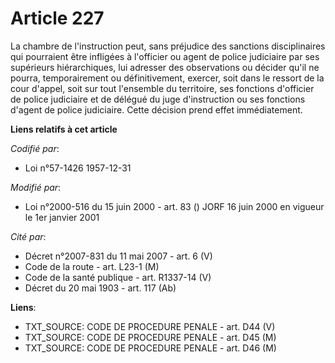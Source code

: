 # Article 227

La chambre de l'instruction peut, sans préjudice des sanctions disciplinaires qui pourraient être infligées à l'officier ou
agent de police judiciaire par ses supérieurs hiérarchiques, lui adresser des observations ou décider qu'il ne pourra,
temporairement ou définitivement, exercer, soit dans le ressort de la cour d'appel, soit sur tout l'ensemble du territoire,
ses fonctions d'officier de police judiciaire et de délégué du juge d'instruction ou ses fonctions d'agent de police
judiciaire. Cette décision prend effet immédiatement.

**Liens relatifs à cet article**

_Codifié par_:

  - Loi n°57-1426 1957-12-31

_Modifié par_:

  - Loi n°2000-516 du 15 juin 2000 - art. 83 () JORF 16 juin 2000 en vigueur le 1er janvier 2001

_Cité par_:

  - Décret n°2007-831 du 11 mai 2007 - art. 6 (V)
  - Code de la route - art. L23-1 (M)
  - Code de la santé publique - art. R1337-14 (V)
  - Décret du 20 mai 1903 - art. 117 (Ab)

**Liens**:

  - TXT_SOURCE: CODE DE PROCEDURE PENALE - art. D44 (V)
  - TXT_SOURCE: CODE DE PROCEDURE PENALE - art. D45 (M)
  - TXT_SOURCE: CODE DE PROCEDURE PENALE - art. D46 (M)
